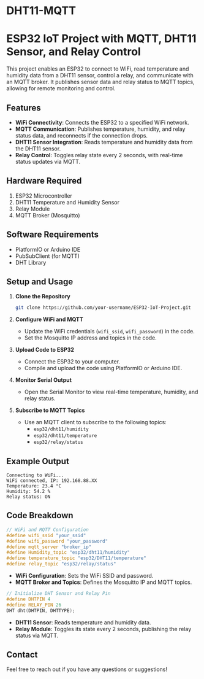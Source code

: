 # DHT11-MQTT

# ESP32 IoT Project with MQTT, DHT11 Sensor, and Relay Control

This project enables an ESP32 to connect to WiFi, read temperature and humidity data from a DHT11 sensor, control a relay, and communicate with an MQTT broker. It publishes sensor data and relay status to MQTT topics, allowing for remote monitoring and control.

## Features

- **WiFi Connectivity**: Connects the ESP32 to a specified WiFi network.
- **MQTT Communication**: Publishes temperature, humidity, and relay status data, and reconnects if the connection drops.
- **DHT11 Sensor Integration**: Reads temperature and humidity data from the DHT11 sensor.
- **Relay Control**: Toggles relay state every 2 seconds, with real-time status updates via MQTT.

## Hardware Required

1. ESP32 Microcontroller
2. DHT11 Temperature and Humidity Sensor
3. Relay Module
4. MQTT Broker (Mosquitto)

## Software Requirements

- PlatformIO or Arduino IDE
- PubSubClient (for MQTT)
- DHT Library

## Setup and Usage

1. **Clone the Repository**
   ```bash
   git clone https://github.com/your-username/ESP32-IoT-Project.git
   ```
2. **Configure WiFi and MQTT**
   - Update the WiFi credentials (`wifi_ssid`, `wifi_password`) in the code.
   - Set the Mosquitto IP address and topics in the code.

3. **Upload Code to ESP32**
   - Connect the ESP32 to your computer.
   - Compile and upload the code using PlatformIO or Arduino IDE.

4. **Monitor Serial Output**
   - Open the Serial Monitor to view real-time temperature, humidity, and relay status.

5. **Subscribe to MQTT Topics**
   - Use an MQTT client to subscribe to the following topics:
     - `esp32/dht11/humidity`
     - `esp32/dht11/temperature`
     - `esp32/relay/status`

## Example Output

```plaintext
Connecting to WiFi...
WiFi connected, IP: 192.168.88.XX
Temperature: 23.4 °C
Humidity: 54.2 %
Relay status: ON
```

## Code Breakdown

```cpp
// WiFi and MQTT Configuration
#define wifi_ssid "your_ssid"
#define wifi_password "your_password"
#define mqtt_server "broker_ip"
#define Humidity_topic "esp32/dht11/humidity"
#define temperature_topic "esp32/DHT11/temperature"
#define relay_topic "esp32/relay/status"
```

- **WiFi Configuration**: Sets the WiFi SSID and password.
- **MQTT Broker and Topics**: Defines the Mosquitto IP and MQTT topics.

```cpp
// Initialize DHT Sensor and Relay Pin
#define DHTPIN 4
#define RELAY_PIN 26
DHT dht(DHTPIN, DHTTYPE);
```

- **DHT11 Sensor**: Reads temperature and humidity data.
- **Relay Module**: Toggles its state every 2 seconds, publishing the relay status via MQTT.

## Contact

Feel free to reach out if you have any questions or suggestions!
